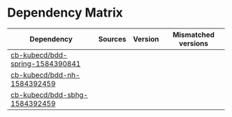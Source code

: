 # Dependency Matrix

Dependency | Sources | Version | Mismatched versions
---------- | ------- | ------- | -------------------
[cb-kubecd/bdd-spring-1584390841](https://github.com/cb-kubecd/bdd-spring-1584390841.git) |  | []() | 
[cb-kubecd/bdd-nh-1584392459](https://github.com/cb-kubecd/bdd-nh-1584392459.git) |  | []() | 
[cb-kubecd/bdd-sbhg-1584392459](https://github.com/cb-kubecd/bdd-sbhg-1584392459.git) |  | []() | 
